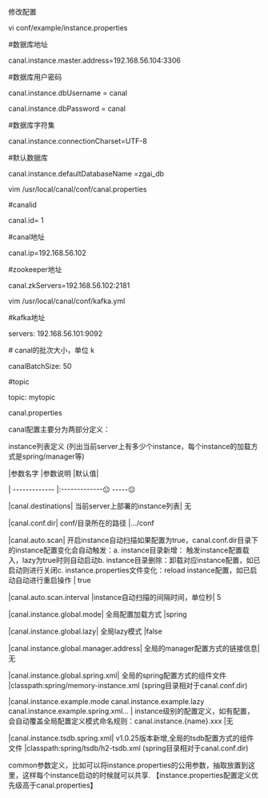 修改配置

vi conf/example/instance.properties

\#数据库地址

canal.instance.master.address=192.168.56.104:3306

\#数据库用户密码

canal.instance.dbUsername = canal

canal.instance.dbPassword = canal

\#数据库字符集

canal.instance.connectionCharset=UTF-8

\#默认数据库

canal.instance.defaultDatabaseName =zgai\_db

vim /usr/local/canal/conf/canal.properties

\#canalid

canal.id= 1

\#canal地址

canal.ip=192.168.56.102

\#zookeeper地址

canal.zkServers=192.168.56.102:2181

vim /usr/local/canal/conf/kafka.yml

\#kafka地址

servers: 192.168.56.101:9092

\# canal的批次大小，单位 k

canalBatchSize: 50

\#topic

topic: mytopic

canal.properties

canal配置主要分为两部分定义：



instance列表定义 \(列出当前server上有多少个instance，每个instance的加载方式是spring/manager等\)

\|参数名字	\|参数说明	\|默认值\|

\| ------------- \|:-------------😐 -----😐

\|canal.destinations\|	当前server上部署的instance列表\|	无

\|canal.conf.dir\|	conf/目录所在的路径	\|…/conf

\|canal.auto.scan\|	开启instance自动扫描如果配置为true，canal.conf.dir目录下的instance配置变化会自动触发：a. instance目录新增： 触发instance配置载入，lazy为true时则自动启动b. instance目录删除：卸载对应instance配置，如已启动则进行关闭c. instance.properties文件变化：reload instance配置，如已启动自动进行重启操作 \|	true

\|canal.auto.scan.interval	\|instance自动扫描的间隔时间，单位秒\|	5

\|canal.instance.global.mode\|	全局配置加载方式	\|spring

\|canal.instance.global.lazy\|	全局lazy模式	\|false

\|canal.instance.global.manager.address\|	全局的manager配置方式的链接信息\|	无

\|canal.instance.global.spring.xml\|	全局的spring配置方式的组件文件	\|classpath:spring/memory-instance.xml \(spring目录相对于canal.conf.dir\)

\|canal.instance.example.mode canal.instance.example.lazy canal.instance.example.spring.xml…	\| instance级别的配置定义，如有配置，会自动覆盖全局配置定义模式命名规则：canal.instance.{name}.xxx	\|无

\|canal.instance.tsdb.spring.xml\|	v1.0.25版本新增,全局的tsdb配置方式的组件文件	\|classpath:spring/tsdb/h2-tsdb.xml \(spring目录相对于canal.conf.dir\)



common参数定义，比如可以将instance.properties的公用参数，抽取放置到这里，这样每个instance启动的时候就可以共享. 【instance.properties配置定义优先级高于canal.properties】



